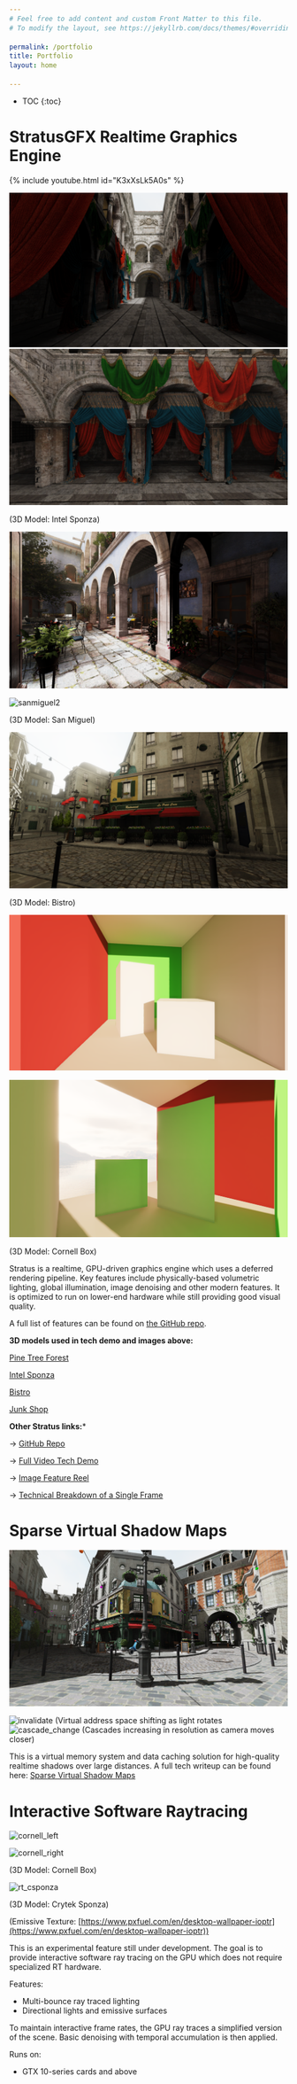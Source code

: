 ```yaml
---
# Feel free to add content and custom Front Matter to this file.
# To modify the layout, see https://jekyllrb.com/docs/themes/#overriding-theme-defaults

permalink: /portfolio
title: Portfolio
layout: home

---
```


* TOC
{:toc}

# StratusGFX Realtime Graphics Engine

{% include youtube.html id="K3xXsLk5A0s" %}

![sponza1](/assets/v0.10/SponzaGI_Front.png)
![sponza2](/assets/v0.10/SponzaGI.png)

(3D Model: Intel Sponza)

![sanmiguel1](/assets/v0.10/FinalAfterPostProcessing.png)

![sanmiguel2](/assets/v0.10/SanMiguel_Balcony2.png)

(3D Model: San Miguel)

![bistro](/assets/v0.10/Bistro1.png)

(3D Model: Bistro)

![cornell_front](/assets/v0.10/Cornell_Front.png)

![cornell_back](/assets/v0.10/Cornell_Back.png)

(3D Model: Cornell Box)

Stratus is a realtime, GPU-driven graphics engine which uses a deferred rendering pipeline. Key features include physically-based volumetric lighting, global illumination, image denoising and other modern features. It is optimized to run on lower-end hardware while still providing good visual quality.

A full list of features can be found on [the GitHub repo](https://github.com/KTStephano/StratusGFX).

**3D models used in tech demo and images above:**

[Pine Tree Forest](https://sketchfab.com/3d-models/pine-tree-showcase-bc529efa314344b9b2ca6c3fedff7b03)

[Intel Sponza](https://www.intel.com/content/www/us/en/developer/topic-technology/graphics-research/samples.html)

[Bistro](https://developer.nvidia.com/orca/amazon-lumberyard-bistro)

[Junk Shop](https://cloud.blender.org/p/gallery/5dd6d7044441651fa3decb56)

**Other Stratus links:***

-> [GitHub Repo](https://github.com/KTStephano/StratusGFX)

-> [Full Video Tech Demo](https://www.youtube.com/watch?v=dj0wVxwd1ng)

-> [Image Feature Reel](/rendering/stratusgfx/feature_reel)

-> [Technical Breakdown of a Single Frame](/rendering/stratusgfx/frame_analysis_v0_10)

# Sparse Virtual Shadow Maps

![vsm_bistro](/assets/v0.11/svsms/VSM1_Bistrov2.png)

<img src="/assets/v0.11/svsms/VSM_Invalidate.gif" alt="invalidate" />
(Virtual address space shifting as light rotates

<img src="/assets/v0.11/svsms/VSM_Cascade_Change.gif" alt="cascade_change" />
(Cascades increasing in resolution as camera moves closer)

This is a virtual memory system and data caching solution for high-quality realtime shadows over large distances. A full tech writeup can be found here: [Sparse Virtual Shadow Maps](/rendering/stratusgfx/svsm)

# Interactive Software Raytracing

![cornell_left](/assets/v0.11/Cornell6.png)

![cornell_right](/assets/v0.11/Cornell5.png)

(3D Model: Cornell Box)

![rt_csponza](/assets/v0.11/RTSponza12.png)

(3D Model: Crytek Sponza)

(Emissive Texture: [https://www.pxfuel.com/en/desktop-wallpaper-ioptr](https://www.pxfuel.com/en/desktop-wallpaper-ioptr))

This is an experimental feature still under development. The goal is to provide interactive software ray tracing on the GPU which does not require specialized RT hardware.

Features:

* Multi-bounce ray traced lighting
* Directional lights and emissive surfaces

To maintain interactive frame rates, the GPU ray traces a simplified version of the scene. Basic denoising with temporal accumulation is then applied.

Runs on:

* GTX 10-series cards and above